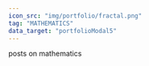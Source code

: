 ```yaml
---
icon_src: "img/portfolio/fractal.png"
tag: "MATHEMATICS"
data_target: "portfolioModal5"
---
```

posts on mathematics 